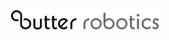 <!-- ### hey there <img src="https://media.giphy.com/media/hvRJCLFzcasrR4ia7z/giphy.gif" width="25px"> -->

<p align="center"><img src="https://github.com/butter-robotics/.github/blob/main/profile/assets/logos/butter-robotics-long-logo.png?raw=true" width="240"></p>

<!-- <div align="center" style="display: block">

<a href="https://www.youtube.com/channel/UC3RGu86BjqnUToMvttPmhJA">
  <img alt="Butter Robotics Youtube" width="22px" src="https://raw.githubusercontent.com/butter-robotics/.github/master/profile/assets/thumbnails/youtube.svg" />
</a>

<a href="https://www.npm.com/butter.robotics/">
  <img alt="Butter Robotics NPM" width="22px" src="https://raw.githubusercontent.com/butter-robotics/.github/master/profile/assets/thumbnails/npm.svg" />
</a>

<a href="https://www.instagram.com/butter.robotics/">
  <img alt="Butter Robotics Instagram" width="22px" src="https://raw.githubusercontent.com/butter-robotics/.github/master/profile/assets/thumbnails/instagram.svg" />
</a>

<a href="https://twitter.com/butter.robotics">
  <img alt="Butter Robotics Twitter" width="22px" src="https://raw.githubusercontent.com/butter-robotics/.github/master/profile/assets/thumbnails/twitter.svg" />
</a>

<a href="https://www.facebook.com/ButterRobotics/">
  <img alt="Butter Robotics Facebook" width="22px" src="https://raw.githubusercontent.com/butter-robotics/.github/master/profile/assets/thumbnails/facebook.svg" />
</a>

<a href="https://www.linkedin.com/in/butter.robotics/">
  <img alt="Butter Robotics LinkedIn" width="22px" src="https://raw.githubusercontent.com/butter-robotics/.github/master/profile/assets/thumbnails/linkedin.svg" />
</a>

</div> -->

